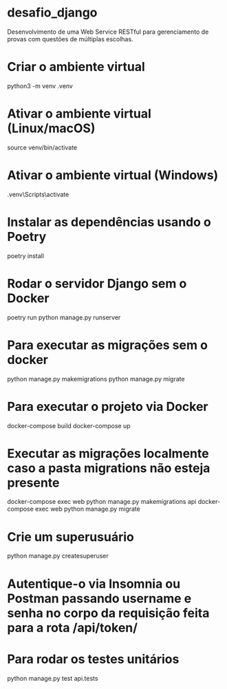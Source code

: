 # desafio_django
Desenvolvimento de uma Web Service RESTful para gerenciamento de provas com questões de múltiplas escolhas. 

# Criar o ambiente virtual
python3 -m venv .venv

# Ativar o ambiente virtual (Linux/macOS)
source venv/bin/activate

# Ativar o ambiente virtual (Windows)
.venv\Scripts\activate

# Instalar as dependências usando o Poetry
poetry install

# Rodar o servidor Django sem o Docker
poetry run python manage.py runserver

# Para executar as migrações sem o docker
python manage.py makemigrations
python manage.py migrate

# Para executar o projeto via Docker
docker-compose build
docker-compose up

# Executar as migrações localmente caso a pasta migrations não esteja presente
docker-compose exec web python manage.py makemigrations api
docker-compose exec web python manage.py migrate

# Crie um superusuário
python manage.py createsuperuser

# Autentique-o via Insomnia ou Postman passando username e senha no corpo da requisição feita para a rota /api/token/ 

# Para rodar os testes unitários
python manage.py test api.tests